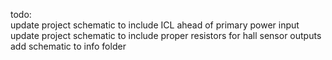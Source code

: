 todo:  
update project schematic to include ICL ahead of primary power input  
update project schematic to include proper resistors for hall sensor outputs  
add schematic to info folder  

